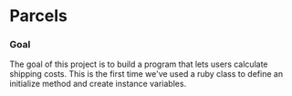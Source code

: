 # Parcels

### Goal

The goal of this project is to build a program that lets users calculate shipping costs.
This is the first time we've used a ruby class to define an initialize method and create instance variables.
